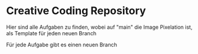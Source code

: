 # Creative Coding Repository

Hier sind alle Aufgaben zu finden, wobei auf "main" die Image Pixelation ist, als Template für jeden neuen Branch

Für jede Aufgabe gibt es einen neuen Branch
